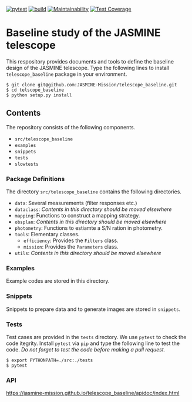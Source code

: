 [![pytest](https://github.com/JASMINE-Mission/telescope_baseline/actions/workflows/pytest.yml/badge.svg?branch=develop)](https://JASMINE-Mission.github.io/telescope_baseline/test_report/index.html)
[![build](https://github.com/JASMINE-Mission/telescope_baseline/actions/workflows/build.yml/badge.svg?branch=develop)](https://github.com/JASMINE-Mission/telescope_baseline/actions/workflows/build.yml)
[![Maintainability](https://api.codeclimate.com/v1/badges/e0f6c93692302fabba92/maintainability)](https://codeclimate.com/github/JASMINE-Mission/telescope_baseline/maintainability)
[![Test Coverage](https://api.codeclimate.com/v1/badges/e0f6c93692302fabba92/test_coverage)](https://codeclimate.com/github/JASMINE-Mission/telescope_baseline/test_coverage)

# Baseline study of the JASMINE telescope

This respository provides documents and tools to define the baseline design of the JASMINE telescope. Type the following lines to install `telescope_baseline` package in your environment.

``` console
$ git clone git@github.com:JASMINE-Mission/telescope_baseline.git
$ cd telscope_baseline
$ python setup.py install
```


## Contents
The repository consists of the following components.

- `src/telescope_baseline`
- `examples`
- `snippets`
- `tests`
- `slowtests`


### Package Definitions
The directory `src/telescope_baseline` contains the following directories.

- `data`: Several measurements (filter responses etc.)
- `dataclass`: _Contents in this directory should be moved elsewhere_
- `mapping`: Functions to construct a mapping strategy.
- `obsplan`: _Contents in this directory should be moved elsewhere_
- `photometry`: Functions to estiamte a S/N ration in photometry.
- `tools`: Elementary classes.
    - `efficiency`: Provides the `Filters` class.
    - `mission`: Provides the `Parameters` class.
- `utils`: _Contents in this directory should be moved elsewhere_


### Examples
Example codes are stored in this directory.


### Snippets
Snippets to prepare data and to generate images are stored in `snippets`.


### Tests
Test cases are provided in the `tests` directory. We use `pytest` to check the code itegrity. Install `pytest` via `pip` and type the following line to test the code. _Do not forget to test the code before making a pull request._

``` console
$ export PYTHONPATH=./src:./tests
$ pytest
```

### API

https://jasmine-mission.github.io/telescope_baseline/apidoc/index.html
